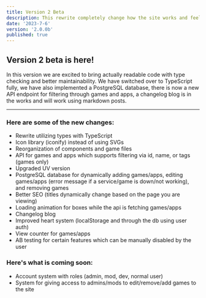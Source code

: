 ```yaml
---
title: Version 2 Beta
description: This rewrite completely change how the site works and feels!
date: '2023-7-6'
version: '2.0.0b'
published: true
---
```


## Version 2 beta is here!
In this version we are excited to bring actually readable code with type checking and better maintainability. We have switched over to TypeScript fully, we have also implemented a PostgreSQL database, there is now a new API endpoint for filtering through games and apps, a changelog blog is in the works and will work using markdown posts.

---

### Here are some of the new changes:
* Rewrite utilizing types with TypeScript
* Icon library (iconify) instead of using SVGs
* Reorganization of components and game files
* API for games and apps which supports filtering via id, name, or tags (games only)
* Upgraded UV version
* PostgreSQL database for dynamically adding games/apps, editing games/apps (error message if a service/game is down/not working), and removing games
* Better SEO (titles dynamically change based on the page you are viewing)
* Loading animation for boxes while the api is fetching games/apps
* Changelog blog
* Improved heart system (localStorage and through the db using user auth)
* View counter for games/apps
* AB testing for certain features which can be manually disabled by the user

### Here's what is coming soon:
* Account system with roles (admin, mod, dev, normal user)
* System for giving access to admins/mods to edit/remove/add games to the site

